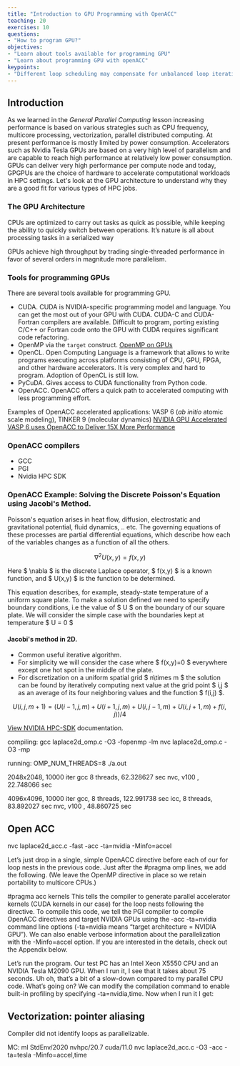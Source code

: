 ```yaml
---
title: "Introduction to GPU Programming with OpenACC"
teaching: 20
exercises: 10
questions:
- "How to program GPU?"
objectives:
- "Learn about tools available for programming GPU"
- "Learn about programming GPU with openACC"
keypoints:
- "Different loop scheduling may compensate for unbalanced loop iterations"
---
```


## Introduction
 
As we learned in the *General Parallel Computing* lesson increasing performance is based on various strategies such as CPU frequency, multicore processing, vectorization, parallel distributed computing. At present performance is mostly limited by power consumption. Accelerators such as Nvidia Tesla GPUs are based on a very high level of parallelism and are capable to reach high performance at relatively low power consumption.  GPUs can deliver very high performance per compute node and today, GPGPUs are the choice of hardware to accelerate computational workloads in HPC settings. Let's look at the GPU architecture to understand why they are a good fit for various types of HPC jobs.

### The GPU Architecture 
CPUs are optimized to carry out tasks as quick as possible, while keeping the ability to quickly switch between operations. It’s nature is all about processing tasks in a serialized way

GPUs achieve high throughput by trading single-threaded performance in favor of several orders in magnitude more parallelism.

### Tools for programming GPUs
 There are several tools available for programming GPU.
 - CUDA. CUDA is NVIDIA-specific programming model and language. You can get the most out of your GPU with CUDA. CUDA-C and CUDA-Fortran compilers are available. Difficult to program, porting existing C/C++ or Fortran code onto the GPU with CUDA requires significant code refactoring.
 - OpenMP via the `target` construct. [OpenMP on GPUs](https://on-demand.gputechconf.com/gtc/2018/presentation/s8344-openmp-on-gpus-first-experiences-and-best-practices.pdf)
 - OpenCL. Open Computing Language is a framework that allows to write programs executing across platforms consisting of CPU, GPU, FPGA, and other hardware accelerators. It is very complex and hard to program. Adoption of OpenCL is still low.
 - PyCuDA. Gives access to CUDA functionality from Python code.
 - OpenACC. OpenACC offers a quick path to accelerated computing with less programming effort.

Examples of OpenACC accelerated applications: VASP 6 (*ab initio* atomic scale modeling), TINKER 9 (molecular dynamics)
[NVIDIA GPU Accelerated VASP 6 uses OpenACC to Deliver 15X More Performance](https://developer.nvidia.com/blog/nvidia-gpu-accelerated-vasp-6-uses-openacc-to-deliver-15x-more-performance/)

### OpenACC compilers

- GCC
- PGI
- Nvidia HPC SDK 

### OpenACC Example: Solving the Discrete Poisson's Equation using Jacobi's Method.

Poisson's equation arises in heat flow, diffusion, electrostatic and gravitational potential, fluid dynamics, .. etc. The governing equations of these processes are partial differential equations, which describe how each of the variables changes as a function of all the others.

$$ \nabla^2U(x,y)=f(x,y) $$

Here $ \nabla $ is the discrete Laplace operator, $ f(x,y) $ is a known function, and $ U(x,y) $ is the function to be determined.

This equation describes, for example, steady-state temperature of a uniform square plate. To make a solution defined we need to specify boundary conditions, i.e the value of $ U $ on the boundary of our square plate. We will consider the simple case with the boundaries kept at temperature $ U = 0 $

#### Jacobi's method in 2D.

- Common useful iterative algorithm.  
- For simplicity we will consider the case where $ f(x,y)=0 $ everywhere except one hot spot in the middle of the plate.
- For discretization on a uniform spatial grid $ n\times m $ the solution can be found by iteratively computing next value at the grid point $ i,j $ as an average of its four neighboring values and the function $ f(i,j) $.

$$ U(i,j,m+1) = ( U(i-1,j,m) + U(i+1,j,m) + U(i,j-1,m) + U(i,j+1,m) + f(i,j) )/4 $$


[View NVIDIA HPC-SDK](https://docs.nvidia.com/hpc-sdk/compilers/index.html) documentation.



compiling:
gcc laplace2d_omp.c -O3  -fopenmp  -lm
nvc laplace2d_omp.c -O3 -mp 

running: 
OMP_NUM_THREADS=8 ./a.out

2048x2048, 10000 iter
gcc  8 threads, 62.328627 sec
nvc, v100     , 22.748066 sec

4096x4096, 10000 iter
gcc, 8 threads,  122.991738 sec
icc, 8 threads,  83.892027 sec
nvc, v100     ,  48.860725 sec


## Open ACC


nvc laplace2d_acc.c -fast -acc -ta=nvidia -Minfo=accel


Let’s just drop in a single, simple OpenACC directive before each of our for loop nests in the previous code. Just after the #pragma omp lines, we add the following. (We leave the OpenMP directive in place so we retain portability to multicore CPUs.)

#pragma acc kernels
This tells the compiler to generate parallel accelerator kernels (CUDA kernels in our case) for the loop nests following the directive. To compile this code, we tell the PGI compiler to compile OpenACC directives and target NVIDIA GPUs using the -acc -ta=nvidia command line options (-ta=nvidia means “target architecture = NVIDIA GPU”). We can also enable verbose information about the parallelization with the -Minfo=accel option. If you are interested in the details, check out the Appendix below.

Let’s run the program. Our test PC has an Intel Xeon X5550 CPU and an NVIDIA Tesla M2090 GPU. When I run it, I see that it takes about 75 seconds. Uh oh, that’s a bit of a slow-down compared to my parallel CPU code. What’s going on? We can modify the compilation command to enable built-in profiling by specifying -ta=nvidia,time. Now when I run it I get:


## Vectorization: pointer aliasing

Compiler did not identify loops as parallelizable.



MC:
ml StdEnv/2020 nvhpc/20.7 cuda/11.0
nvc laplace2d_acc.c -O3 -acc -ta=tesla -Minfo=accel,time
